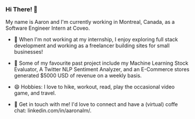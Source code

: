 ### Hi There! 👋


My name is Aaron and I'm currently working in Montreal, Canada, as a Software Engineer Intern at Coveo.

- 🔭 When I'm not working at my internship, I enjoy exploring full stack development and working as a freelancer building sites for small businesses! 

- 🌱 Some of my favourite past project include my Machine Learning Stock Evaluator, A Twitter NLP Sentiment Analyzer, and an E-Commerce stores generated $5000 USD of revenue on a weekly basis. 

- 😄 Hobbies: I love to hike, workout, read, play the occasional video game, and travel. 

- 💬 Get in touch with me! I'd love to connect and have a (virtual) coffe chat: linkedin.com/in/aaronalm/. 
